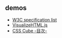 ## demos
- [W3C specification list](http://kazumatojo.github.io/spec_list/index.html)
- [VisualizeHTML.js](http://kazumatojo.github.io/visualizeHTML/index.html)
- [CSS Cube -目次-](https://kazumatojo.github.io/CSS%20Cube/toc/index.html)
